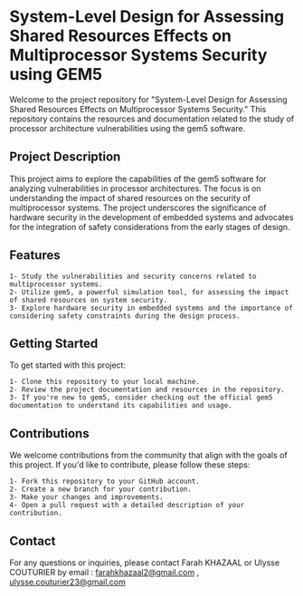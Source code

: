 # System-Level Design for Assessing Shared Resources Effects on Multiprocessor Systems Security using GEM5

Welcome to the project repository for "System-Level Design for Assessing Shared Resources Effects on Multiprocessor Systems Security." This repository contains the resources and documentation related to the study of processor architecture vulnerabilities using the gem5 software.

## Project Description

This project aims to explore the capabilities of the gem5 software for analyzing vulnerabilities in processor architectures. The focus is on understanding the impact of shared resources on the security of multiprocessor systems. The project underscores the significance of hardware security in the development of embedded systems and advocates for the integration of safety considerations from the early stages of design.

## Features

    1- Study the vulnerabilities and security concerns related to multiprocessor systems.
    2- Utilize gem5, a powerful simulation tool, for assessing the impact of shared resources on system security.
    3- Explore hardware security in embedded systems and the importance of considering safety constraints during the design process.

## Getting Started

To get started with this project:

    1- Clone this repository to your local machine.
    2- Review the project documentation and resources in the repository.
    3- If you're new to gem5, consider checking out the official gem5 documentation to understand its capabilities and usage.

## Contributions

We welcome contributions from the community that align with the goals of this project. If you'd like to contribute, please follow these steps:

    1- Fork this repository to your GitHub account.
    2- Create a new branch for your contribution.
    3- Make your changes and improvements.
    4- Open a pull request with a detailed description of your contribution.


## Contact

For any questions or inquiries, please contact Farah KHAZAAL  or Ulysse COUTURIER by email : [farahkhazaal2@gmail.com](farahkhazaal2@gmail.com) , [ulysse.couturier23@gmail.com](ulysse.couturier23@gmail.com) 
